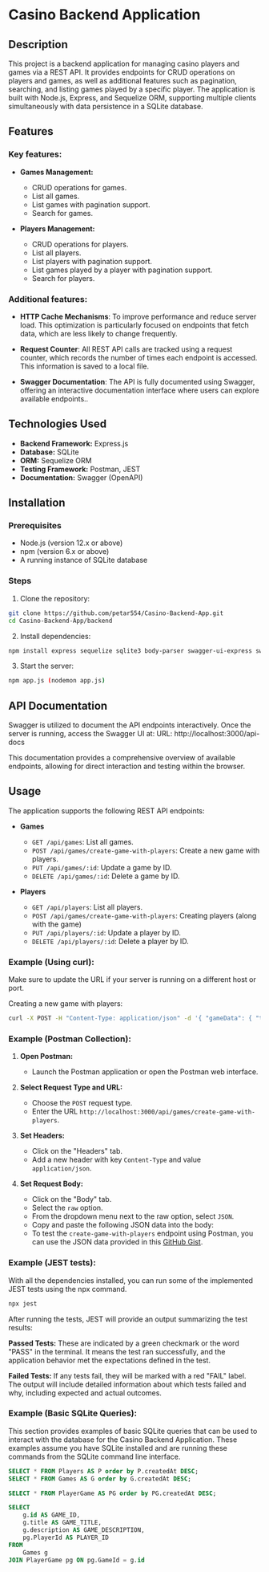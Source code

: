 # Casino Backend Application

## Description

This project is a backend application for managing casino players and games via a REST API. It provides endpoints for CRUD operations on players and games, as well as additional features such as pagination, searching, and listing games played by a specific player. The application is built with Node.js, Express, and Sequelize ORM, supporting multiple clients simultaneously with data persistence in a SQLite database.

## Features

### Key features:

- **Games Management:**

  - CRUD operations for games.
  - List all games.
  - List games with pagination support.
  - Search for games.

- **Players Management:**

  - CRUD operations for players.
  - List all players.
  - List players with pagination support.
  - List games played by a player with pagination support.
  - Search for players.

### Additional features:

- **HTTP Cache Mechanisms**: To improve performance and reduce server load. This optimization is particularly focused on endpoints that fetch data, which are less likely to change frequently.

- **Request Counter**: All REST API calls are tracked using a request counter, which records the number of times each endpoint is accessed. This information is saved to a local file.

- **Swagger Documentation**: The API is fully documented using Swagger, offering an interactive documentation interface where users can explore available endpoints..

## Technologies Used

- **Backend Framework:** Express.js
- **Database:** SQLite
- **ORM:** Sequelize ORM
- **Testing Framework:** Postman, JEST
- **Documentation:** Swagger (OpenAPI)

## Installation

### Prerequisites

- Node.js (version 12.x or above)
- npm (version 6.x or above)
- A running instance of SQLite database

### Steps

1. Clone the repository:

```bash
git clone https://github.com/petar554/Casino-Backend-App.git
cd Casino-Backend-App/backend
```

2. Install dependencies:

```bash
npm install express sequelize sqlite3 body-parser swagger-ui-express swagger-jsdoc jest --save-dev
```

3. Start the server:

```bash
npm app.js (nodemon app.js)
```

## API Documentation

Swagger is utilized to document the API endpoints interactively. Once the server is running, access the Swagger UI at: URL: http://localhost:3000/api-docs

This documentation provides a comprehensive overview of available endpoints, allowing for direct interaction and testing within the browser.

## Usage

The application supports the following REST API endpoints:

- **Games**

  - `GET /api/games`: List all games.
  - `POST /api/games/create-game-with-players`: Create a new game with players.
  - `PUT /api/games/:id`: Update a game by ID.
  - `DELETE /api/games/:id`: Delete a game by ID.

- **Players**

  - `GET /api/players`: List all players.
  - `POST /api/games/create-game-with-players`: Creating players (along with the game)
  - `PUT /api/players/:id`: Update a player by ID.
  - `DELETE /api/players/:id`: Delete a player by ID.

### Example (Using curl):

Make sure to update the URL if your server is running on a different host or port.

Creating a new game with players:

```bash
curl -X POST -H "Content-Type: application/json" -d '{ "gameData": { "title": "Fortnite", "description": "A classic strategy of Fortnite game" }, "playersData": [ { "firstName": "Petar", "lastName": "Buric", "bornDate": "1999-02-05" }, { "firstName": "Nejc", "lastName": "Lubej", "bornDate": "1988-11-22" } ] }' http://localhost:3000/api/games/create-game-with-players
```

### Example (Postman Collection):

1. **Open Postman:**

   - Launch the Postman application or open the Postman web interface.

2. **Select Request Type and URL:**

   - Choose the `POST` request type.
   - Enter the URL `http://localhost:3000/api/games/create-game-with-players`.

3. **Set Headers:**

   - Click on the "Headers" tab.
   - Add a new header with key `Content-Type` and value `application/json`.

4. **Set Request Body:**
   - Click on the "Body" tab.
   - Select the `raw` option.
   - From the dropdown menu next to the raw option, select `JSON`.
   - Copy and paste the following JSON data into the body:
   - To test the `create-game-with-players` endpoint using Postman, you can use the JSON data provided in this [GitHub Gist](https://gist.github.com/petar554/d6a3c9a948a8c278061c14534ae790d7).

### Example (JEST tests):

With all the dependencies installed, you can run some of the implemented JEST tests using the npx command.

```bash
npx jest
```

After running the tests, JEST will provide an output summarizing the test results:

**Passed Tests:**
These are indicated by a green checkmark or the word "PASS" in the terminal. It means the test ran successfully, and the application behavior met the expectations defined in the test.

**Failed Tests:**
If any tests fail, they will be marked with a red "FAIL" label. The output will include detailed information about which tests failed and why, including expected and actual outcomes.

### Example (Basic SQLite Queries):

This section provides examples of basic SQLite queries that can be used to interact with the database for the Casino Backend Application. These examples assume you have SQLite installed and are running these commands from the SQLite command line interface.

```sql
SELECT * FROM Players AS P order by P.createdAt DESC;
SELECT * FROM Games AS G order by G.createdAt DESC;

SELECT * FROM PlayerGame AS PG order by PG.createdAt DESC;
```

```sql
SELECT
	g.id AS GAME_ID,
	g.title AS GAME_TITLE,
	g.description AS GAME_DESCRIPTION,
	pg.PlayerId AS PLAYER_ID
FROM
	Games g
JOIN PlayerGame pg ON pg.GameId = g.id
```
